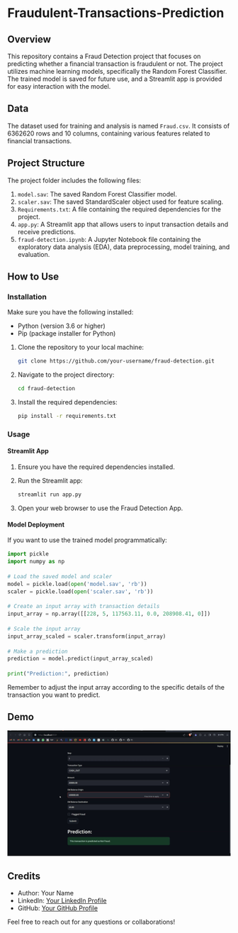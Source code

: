# Fraudulent-Transactions-Prediction


## Overview

This repository contains a Fraud Detection project that focuses on predicting whether a financial transaction is fraudulent or not. The project utilizes machine learning models, specifically the Random Forest Classifier. The trained model is saved for future use, and a Streamlit app is provided for easy interaction with the model.

## Data

The dataset used for training and analysis is named `Fraud.csv`. It consists of 6362620 rows and 10 columns, containing various features related to financial transactions.

## Project Structure

The project folder includes the following files:

1. `model.sav`: The saved Random Forest Classifier model.
2. `scaler.sav`: The saved StandardScaler object used for feature scaling.
3. `Requirements.txt`: A file containing the required dependencies for the project.
4. `app.py`: A Streamlit app that allows users to input transaction details and receive predictions.
5. `fraud-detection.ipynb`: A Jupyter Notebook file containing the exploratory data analysis (EDA), data preprocessing, model training, and evaluation.

## How to Use

### Installation

Make sure you have the following installed:

- Python (version 3.6 or higher)
- Pip (package installer for Python)

1. Clone the repository to your local machine:

    ```bash
    git clone https://github.com/your-username/fraud-detection.git
    ```

2. Navigate to the project directory:

    ```bash
    cd fraud-detection
    ```

3. Install the required dependencies:

    ```bash
    pip install -r requirements.txt
    ```

### Usage

#### Streamlit App

1. Ensure you have the required dependencies installed.
2. Run the Streamlit app:

    ```bash
    streamlit run app.py
    ```

3. Open your web browser to use the Fraud Detection App.

#### Model Deployment

If you want to use the trained model programmatically:

```python
import pickle
import numpy as np

# Load the saved model and scaler
model = pickle.load(open('model.sav', 'rb'))
scaler = pickle.load(open('scaler.sav', 'rb'))

# Create an input array with transaction details
input_array = np.array([[228, 5, 117563.11, 0.0, 208908.41, 0]])

# Scale the input array
input_array_scaled = scaler.transform(input_array)

# Make a prediction
prediction = model.predict(input_array_scaled)

print("Prediction:", prediction)
```

Remember to adjust the input array according to the specific details of the transaction you want to predict.

## Demo

![Fraud Detection Demo](demo.gif)

## Credits

- Author: Your Name
- LinkedIn: [Your LinkedIn Profile](https://www.linkedin.com/in/hardikjp/)
- GitHub: [Your GitHub Profile]([your_github_profile_link](https://github.com/hardikjp7))

Feel free to reach out for any questions or collaborations!

